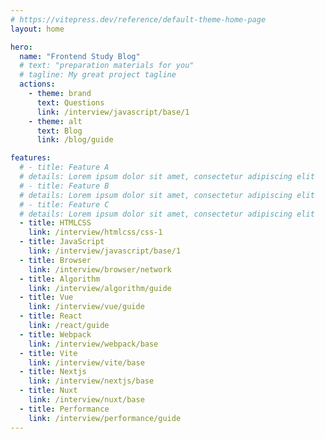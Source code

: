```yaml
---
# https://vitepress.dev/reference/default-theme-home-page
layout: home

hero:
  name: "Frontend Study Blog"
  # text: "preparation materials for you"
  # tagline: My great project tagline
  actions:
    - theme: brand
      text: Questions
      link: /interview/javascript/base/1
    - theme: alt
      text: Blog
      link: /blog/guide

features:
  # - title: Feature A
  # details: Lorem ipsum dolor sit amet, consectetur adipiscing elit
  # - title: Feature B
  # details: Lorem ipsum dolor sit amet, consectetur adipiscing elit
  # - title: Feature C
  # details: Lorem ipsum dolor sit amet, consectetur adipiscing elit
  - title: HTMLCSS
    link: /interview/htmlcss/css-1
  - title: JavaScript
    link: /interview/javascript/base/1
  - title: Browser
    link: /interview/browser/network
  - title: Algorithm
    link: /interview/algorithm/guide
  - title: Vue
    link: /interview/vue/guide
  - title: React
    link: /react/guide
  - title: Webpack
    link: /interview/webpack/base
  - title: Vite
    link: /interview/vite/base
  - title: Nextjs
    link: /interview/nextjs/base
  - title: Nuxt
    link: /interview/nuxt/base
  - title: Performance
    link: /interview/performance/guide
---
```

